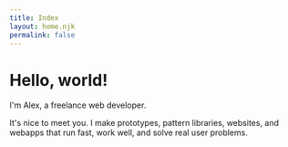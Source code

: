 ```yaml
---
title: Index
layout: home.njk
permalink: false
---
```


<h1 class="f1 f-subheadline-ns tracked-tight ttu ma0">Hello, world!</h1>

<p class="f3">I'm Alex, a freelance web developer.</p>

<p class="f3">It's nice to meet you. I make prototypes, pattern libraries, websites, and webapps that run fast, work well, and solve real user problems.</p>

<!--- <p class="f4"><a href="/hire-me">I'm currently available for hire</a> for remote or on-site projects in Bristol, Bath, Cardiff, or London, UK.</p> -->
